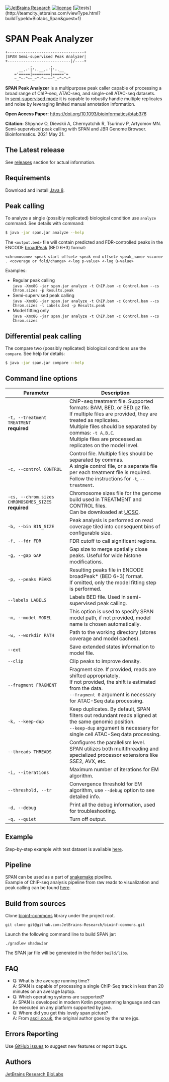 [![JetBrains Research](https://jb.gg/badges/research.svg)](https://confluence.jetbrains.com/display/ALL/JetBrains+on+GitHub)
[![license](https://img.shields.io/github/license/mashape/apistatus.svg)](https://opensource.org/licenses/MIT)
[![tests](http://teamcity.jetbrains.com/app/rest/builds/buildType:(id:Biolabs_Span)/statusIcon.svg)](http://teamcity.jetbrains.com/viewType.html?buildTypeId=Biolabs_Span&guest=1)

SPAN Peak Analyzer
==================

```
+----------------------------------+
|SPAN Semi-supervised Peak Analyzer|
+----------------------------|/----+
           ,        ,
      __.-'|'-.__.-'|'-.__
    ='=====|========|====='=
    ~_^~-^~~_~^-^~-~~^_~^~^~^
```

**SPAN Peak Analyzer** is a multipurpose peak caller capable of processing a broad range of ChIP-seq, ATAC-seq, and
single-cell ATAC-seq datasets.<br>
In [semi-supervised mode](https://artyomovlab.wustl.edu/aging/tools) it is capable to robustly handle multiple
replicates and noise by leveraging limited manual annotation information.

**Open Access Paper:** https://doi.org/10.1093/bioinformatics/btab376

**Citation:** Shpynov O, Dievskii A, Chernyatchik R, Tsurinov P, Artyomov MN. Semi-supervised peak calling with SPAN and
JBR Genome Browser. Bioinformatics. 2021 May 21.

The Latest release
------------------
See [releases](https://github.com/JetBrains-Research/span/releases) section for actual information.

Requirements
------------

Download and install [Java 8](http://www.java.com/en/download/).

Peak calling
------------

To analyze a single (possibly replicated) biological condition use `analyze` command. See details with command:

```bash
$ java -jar span.jar analyze --help
```

The `<output.bed>` file will contain predicted and FDR-controlled peaks in the
ENCODE [broadPeak](https://genome.ucsc.edu/FAQ/FAQformat.html#format13) (BED 6+3) format:

```
<chromosome> <peak start offset> <peak end offset> <peak_name> <score> . <coverage or fold/change> <-log p-value> <-log Q-value>
```

Examples:

* Regular peak calling<br>
  `java -Xmx8G -jar span.jar analyze -t ChIP.bam -c Control.bam --cs Chrom.sizes -p Results.peak`
* Semi-supervised peak calling<br>
  `java -Xmx8G -jar span.jar analyze -t ChIP.bam -c Control.bam --cs Chrom.sizes -l Labels.bed -p Results.peak`
* Model fitting only<br>
  `java -Xmx8G -jar span.jar analyze -t ChIP.bam -c Control.bam --cs Chrom.sizes`

Differential peak calling
-------------------------

The compare two (possibly replicated) biological conditions use the `compare`. See help for details:

```bash
$ java -jar span.jar compare --help
```

Command line options
-------------------------

| Parameter                                               | Description                                                                                                                                                                                                                                                                   | 
|---------------------------------------------------------|-------------------------------------------------------------------------------------------------------------------------------------------------------------------------------------------------------------------------------------------------------------------------------|
| `-t, --treatment TREATMENT`<br/> **required**           | ChIP-seq treatment file. Supported formats: BAM, BED, or BED.gz file. <br/>If multiple files are provided, they are treated as replicates. <br/>Multiple files should be separated by commas: `-t A,B,C`. <br/>Multiple files are processed as replicates on the model level. |
| `-c, --control CONTROL`                                 | Control file. Multiple files should be separated by commas. <br/>A single control file, or a separate file per each treatment file is required. <br/>Follow the instructions for `-t`, `--treatment`.                                                                         |
| `-cs, --chrom.sizes CHROMOSOMES_SIZES`<br/>**required** | Chromosome sizes file for the genome build used in TREATMENT and CONTROL files. <br/>Can be downloaded at [UCSC](https://hgdownload.soe.ucsc.edu/downloads.html).                                                                                                             |
| `-b, --bin BIN_SIZE`                                    | Peak analysis is performed on read coverage tiled into consequent bins of configurable size.                                                                                                                                                                                  |
| `-f, --fdr FDR`                                         | FDR cutoff to call significant regions.                                                                                                                                                                                                                                       |
| `-g, --gap GAP`                                         | Gap size to merge spatially close peaks. Useful for wide histone modifications.                                                                                                                                                                                               |
| `-p, --peaks PEAKS`                                     | Resulting peaks file in ENCODE broadPeak* (BED 6+3) format. <br> If omitted, only the model fitting step is performed.                                                                                                                                                        |
| `--labels LABELS`                                       | Labels BED file. Used in semi-supervised peak calling.                                                                                                                                                                                                                        |
| `-m, --model MODEL`                                     | This option is used to specify SPAN model path, if not provided, model name is chosen automatically.                                                                                                                                                                          |
| `-w, --workdir PATH`                                    | Path to the working directory (stores coverage and model caches).                                                                                                                                                                                                             |
| `--ext`                                                 | Save extended states information to model file.                                                                                                                                                                                                                               |
| `--clip`                                                | Clip peaks to improve density.                                                                                                                                                                                                                                                |
| `--fragment FRAGMENT`                                   | Fragment size. If provided, reads are shifted appropriately. <br>If not provided, the shift is estimated from the data.<br> `--fragment 0` argument is necessary for ATAC-Seq data processing.                                                                                |
| `-k, --keep-dup`                                        | Keep duplicates. By default, SPAN filters out redundant reads aligned at the same genomic position.<br> `--keep-dup` argument is necessary for single cell ATAC-Seq data processing.                                                                                          |
| `--threads THREADS`                                     | Configures the parallelism level. <br>SPAN utilizes both multithreading and specialized processor extensions like SSE2, AVX, etc.                                                                                                                                             |
| `-i, --iterations`                                      | Maximum number of iterations for EM algorithm.                                                                                                                                                                                                                                |
| `--threshold, --tr`                                     | Convergence threshold for EM algorithm, use `--debug` option to see detailed info.                                                                                                                                                                                            |
| `-d, --debug`                                           | Print all the debug information, used for troubleshooting.                                                                                                                                                                                                                    |
| `-q, --quiet`                                           | Turn off output.                                                                                                                                                                                                                                                              |

Example
-------
Step-by-step example with test dataset is available [here](https://github.com/JetBrains-Research/span/wiki).


Pipeline
--------
SPAN can be used as a part of [snakemake](https://snakemake.readthedocs.io/en/stable/) pipeline.\
Example of ChIP-seq analysis pipeline from raw reads to visualization and peak calling can be
found [here](https://github.com/JetBrains-Research/chipseq-smk-pipeline).

Build from sources
------------------

Clone [bioinf-commons](https://github.com/JetBrains-Research/bioinf-commons) library under the project root.

  ```
  git clone git@github.com:JetBrains-Research/bioinf-commons.git
  ```

Launch the following command line to build SPAN jar:

  ```
  ./gradlew shadowJar
  ```

The SPAN jar file will be generated in the folder `build/libs`.

FAQ
---

* Q: What is the average running time?<br>
  A: SPAN is capable of processing a single ChIP-Seq track in less than 20 minutes on an average laptop.
* Q: Which operating systems are supported?<br>
  A: SPAN is developed in modern Kotlin programming language and can be executed on any platform supported by java.
* Q: Where did you get this lovely span picture?<br>
  A: From [ascii.co.uk](https://ascii.co.uk), the original author goes by the name jgs.

Errors Reporting
-----------------

Use [GitHub issues](https://github.com/JetBrains-Research/span/issues) to suggest new features or report bugs.

Authors
-------

[JetBrains Research BioLabs](https://research.jetbrains.org/groups/biolabs)
